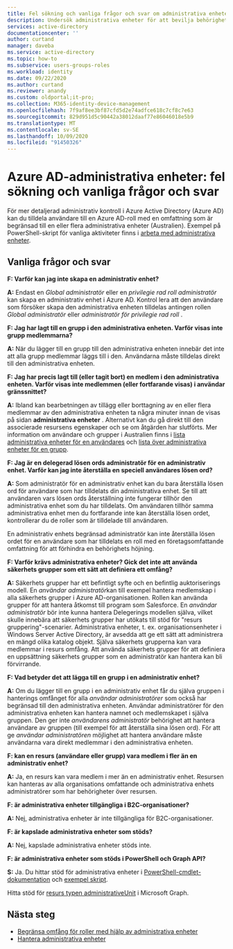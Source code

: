 ```yaml
---
title: Fel sökning och vanliga frågor och svar om administrativa enheter – Azure Active Directory | Microsoft Docs
description: Undersök administrativa enheter för att bevilja behörigheter med begränsad omfattning i Azure Active Directory.
services: active-directory
documentationcenter: ''
author: curtand
manager: daveba
ms.service: active-directory
ms.topic: how-to
ms.subservice: users-groups-roles
ms.workload: identity
ms.date: 09/22/2020
ms.author: curtand
ms.reviewer: anandy
ms.custom: oldportal;it-pro;
ms.collection: M365-identity-device-management
ms.openlocfilehash: 7f9af8ee3bf87cfd5d2e74adfce618c7cf8c7e63
ms.sourcegitcommit: 829d951d5c90442a38012daaf77e86046018e5b9
ms.translationtype: MT
ms.contentlocale: sv-SE
ms.lasthandoff: 10/09/2020
ms.locfileid: "91450326"
---
```

# <a name="azure-ad-administrative-units-troubleshooting-and-faq"></a>Azure AD-administrativa enheter: fel sökning och vanliga frågor och svar

För mer detaljerad administrativ kontroll i Azure Active Directory (Azure AD) kan du tilldela användare till en Azure AD-roll med en omfattning som är begränsad till en eller flera administrativa enheter (Australien). Exempel på PowerShell-skript för vanliga aktiviteter finns i [arbeta med administrativa enheter](/powershell/azure/active-directory/working-with-administrative-units?view=azureadps-2.0&preserve-view=true).

## <a name="frequently-asked-questions"></a>Vanliga frågor och svar

**F: Varför kan jag inte skapa en administrativ enhet?**

**A:** Endast en *Global administratör* eller en *privilegie rad roll administratör* kan skapa en administrativ enhet i Azure AD. Kontrol lera att den användare som försöker skapa den administrativa enheten tilldelas antingen rollen *Global administratör* eller *administratör för privilegie rad roll* .

**F: Jag har lagt till en grupp i den administrativa enheten. Varför visas inte grupp medlemmarna?**

**A:** När du lägger till en grupp till den administrativa enheten innebär det inte att alla grupp medlemmar läggs till i den. Användarna måste tilldelas direkt till den administrativa enheten.

**F: Jag har precis lagt till (eller tagit bort) en medlem i den administrativa enheten. Varför visas inte medlemmen (eller fortfarande visas) i användar gränssnittet?**

**A:** Ibland kan bearbetningen av tillägg eller borttagning av en eller flera medlemmar av den administrativa enheten ta några minuter innan de visas på sidan **administrativa enheter** . Alternativt kan du gå direkt till den associerade resursens egenskaper och se om åtgärden har slutförts. Mer information om användare och grupper i Australien finns i [lista administrativa enheter för en användares](roles-admin-units-add-manage-users.md) och [lista över administrativa enheter för en grupp](roles-admin-units-add-manage-groups.md).

**F: Jag är en delegerad lösen ords administratör för en administrativ enhet. Varför kan jag inte återställa en speciell användares lösen ord?**

**A:** Som administratör för en administrativ enhet kan du bara återställa lösen ord för användare som har tilldelats din administrativa enhet. Se till att användaren vars lösen ords återställning inte fungerar tillhör den administrativa enhet som du har tilldelats. Om användaren tillhör samma administrativa enhet men du fortfarande inte kan återställa lösen ordet, kontrollerar du de roller som är tilldelade till användaren. 

En administrativ enhets begränsad administratör kan inte återställa lösen ordet för en användare som har tilldelats en roll med en företagsomfattande omfattning för att förhindra en behörighets höjning.

**F: Varför krävs administrativa enheter? Gick det inte att använda säkerhets grupper som ett sätt att definiera ett omfång?**

**A:** Säkerhets grupper har ett befintligt syfte och en befintlig auktoriserings modell. En *användar administratör*kan till exempel hantera medlemskap i alla säkerhets grupper i Azure AD-organisationen. Rollen kan använda grupper för att hantera åtkomst till program som Salesforce. En *användar administratör* bör inte kunna hantera Delegerings modellen själva, vilket skulle innebära att säkerhets grupper har utökats till stöd för "resurs gruppering"-scenarier. Administrativa enheter, t. ex. organisationsenheter i Windows Server Active Directory, är avsedda att ge ett sätt att administrera en mängd olika katalog objekt. Själva säkerhets grupperna kan vara medlemmar i resurs omfång. Att använda säkerhets grupper för att definiera en uppsättning säkerhets grupper som en administratör kan hantera kan bli förvirrande.

**F: Vad betyder det att lägga till en grupp i en administrativ enhet?**

**A:** Om du lägger till en grupp i en administrativ enhet får du själva gruppen i hanterings omfånget för alla *användar administratörer* som också har begränsad till den administrativa enheten. Användar administratörer för den administrativa enheten kan hantera namnet och medlemskapet i själva gruppen. Den ger inte *användarens administratör* behörighet att hantera användare av gruppen (till exempel för att återställa sina lösen ord). För att ge *användar administratören* möjlighet att hantera användare måste användarna vara direkt medlemmar i den administrativa enheten.

**F: kan en resurs (användare eller grupp) vara medlem i fler än en administrativ enhet?**

**A:** Ja, en resurs kan vara medlem i mer än en administrativ enhet. Resursen kan hanteras av alla organisations omfattande och administrativa enhets administratörer som har behörigheter över resursen.

**F: är administrativa enheter tillgängliga i B2C-organisationer?**

**A:** Nej, administrativa enheter är inte tillgängliga för B2C-organisationer.

**F: är kapslade administrativa enheter som stöds?**

**A:** Nej, kapslade administrativa enheter stöds inte.

**F: är administrativa enheter som stöds i PowerShell och Graph API?**

**S:** Ja. Du hittar stöd för administrativa enheter i [PowerShell-cmdlet-dokumentation](/powershell/module/Azuread/?view=azureadps-2.0&preserve-view=true) och [exempel skript](/powershell/azure/active-directory/working-with-administrative-units?view=azureadps-2.0&preserve-view=true).

Hitta stöd för [resurs typen administrativeUnit](/graph/api/resources/administrativeunit?view=graph-rest-1.0&preserve-view=true) i Microsoft Graph.

## <a name="next-steps"></a>Nästa steg

- [Begränsa omfång för roller med hjälp av administrativa enheter](directory-administrative-units.md)
- [Hantera administrativa enheter](roles-admin-units-manage.md)